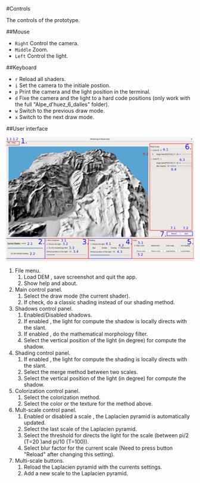#Controls

The controls of the prototype.

##Mouse

* `Right`   Control the camera.
* `Middle`  Zoom.
* `Left`   Control the light.     

##Keyboard

* `r` Reload all shaders.
* `i` Set the camera to the initiale postion.
* `p` Print the camera and the light position in the terminal.
* `d` Fixe the camera and the light to a hard code positions (only work with the full "Alpe_d'huez_6_dalles" folder).
* `w` Switch to the previous draw mode.
* `x` Switch to the next draw mode.

##User interface

![Test](Interface.png)

<ol>
<li> File menu.
<ol>
<li>Load DEM , save screenshot and quit the app.</li>
<li>Show help and about.</li>
</ol>
</li>
<li>Main control panel.
<ol>
<li>Select the draw mode (the current shader).</li>
<li> If check, do a classic shading instead of our shading method. </li>
</ol>
</li>
<li>Shadows control panel.
<ol>
<li> Enabled/Disabled shadows.</li>
<li> If enabled , the light for compute the shadow is locally directs with the slant.</li>
<li> If enabled , do the mathematical morphology filter.</li>
<li> Select the vertical position of the light (in degree) for compute the shadow.</li>
</ol>
</li>
<li>Shading control panel.
<ol>
<li> If enabled , the light for compute the shading is locally directs with the slant.</li>
<li> Select the merge method between two scales.</li>
<li> Select the vertical position of the light (in degree) for compute the shadow.</li>
</ol>
</li>
<li>Colorization control panel.
<ol>
<li> Select the colorization method.</li>
<li> Select the color or the texture for the method above.</li>
</ol>
</li>
<li>Mult-scale control panel.
<ol>
<li> Enabled or disabled a scale , the Laplacien pyramid is automatically updated.</li>
<li> Select the last scale of the Laplacien pyramid.</li>
<li> Select the threshold for directs the light for the scale (between pi/2 (T=20 )and pi/10 (T=100)).</li>
<li> Select blur factor for the current scale (Need to press button "Reload" after changing this setting).</li>
</ol>
</li>
<li>Multi-scale buttons.
<ol>
<li> Reload the Laplacien pyramid with the currents settings.</li>
<li> Add a new scale to the Laplacien pyramid.</li>
</ol>
</li>
</ol>
